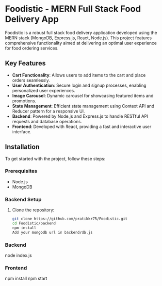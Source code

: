 # Foodistic - MERN Full Stack Food Delivery App

Foodistic is a robust full stack food delivery application developed using the MERN stack (MongoDB, Express.js, React, Node.js). This project features comprehensive functionality aimed at delivering an optimal user experience for food ordering services.

## Key Features

- **Cart Functionality**: Allows users to add items to the cart and place orders seamlessly.
- **User Authentication**: Secure login and signup processes, enabling personalized user experiences.
- **Image Carousel**: Dynamic carousel for showcasing featured items and promotions.
- **State Management**: Efficient state management using Context API and Reducer pattern for a responsive UI.
- **Backend**: Powered by Node.js and Express.js to handle RESTful API requests and database operations.
- **Frontend**: Developed with React, providing a fast and interactive user interface.

## Installation

To get started with the project, follow these steps:

### Prerequisites

- Node.js
- MongoDB

### Backend Setup

1. Clone the repository:

   ```sh
   git clone https://github.com/pratikkr75/Foodistic.git
   cd Foodistic/backend
   npm install
   Add your mongodb url in backend/db.js
   
### Backend 

   node index.js

### Frontend

   npm install
   npm start
